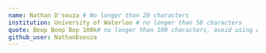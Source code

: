 ```yaml
---
name: Nathan D'souza # No longer than 28 characters
institution: University of Waterloo # no longer than 58 characters
quote: Beep Boop Bop 100k# no longer than 100 characters, avoid using quotes(") to guarantee the format remains the same.
github_user: NathanDsouza
---
```

